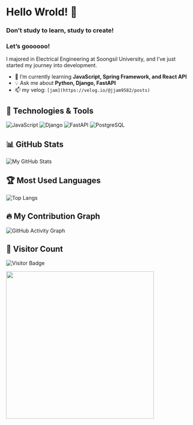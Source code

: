 # Hello Wrold! 👋  
### Don’t study to learn, study to create!
### Let’s goooooo!



I majored in Electrical Engineering at Soongsil University, and I’ve just started my journey into development.
- 🚀 I’m currently learning **JavaScript, Spring Framework, and React API**
- 💡 Ask me about **Python, Django, FastAPI**
- 📫 my velog: `[jam](https://velog.io/@jjam9582/posts)`

## 🔧 Technologies & Tools
![JavaScript](https://img.shields.io/badge/Python-3776AB?style=for-the-badge&logo=JavaScript&logoColor=white)
![Django](https://img.shields.io/badge/Django-092E20?style=for-the-badge&logo=django&logoColor=white)
![FastAPI](https://img.shields.io/badge/FastAPI-009688?style=for-the-badge&logo=fastapi&logoColor=white)
![PostgreSQL](https://img.shields.io/badge/PostgreSQL-336791?style=for-the-badge&logo=postgresql&logoColor=white)

## 📊 GitHub Stats
![My GitHub Stats](https://github-readme-stats.vercel.app/api?username=jam9582&show_icons=true&theme=tokyonight)

## 🏆 Most Used Languages
![Top Langs](https://github-readme-stats.vercel.app/api/top-langs/?username=jam9582&layout=compact&theme=tokyonight)

## 🔥 My Contribution Graph
![GitHub Activity Graph](https://github-readme-activity-graph.vercel.app/graph?username=jam9582&theme=react)

## 📍 Visitor Count
![Visitor Badge](https://visitor-badge.glitch.me/badge?page_id=jam9582.jam9582)

<img src="https://media.giphy.com/media/QTfX9Ejfra3ZmNxh6B/giphy.gif" width="400"/>
